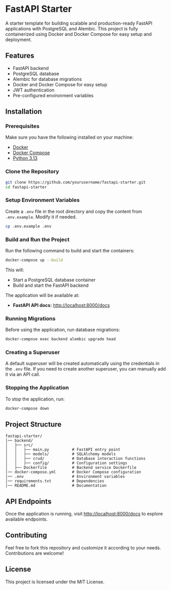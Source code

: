 # FastAPI Starter

A starter template for building scalable and production-ready FastAPI applications with PostgreSQL and Alembic. This project is fully containerized using Docker and Docker Compose for easy setup and deployment.

## Features
- FastAPI backend
- PostgreSQL database
- Alembic for database migrations
- Docker and Docker Compose for easy setup
- JWT authentication
- Pre-configured environment variables

## Installation

### Prerequisites
Make sure you have the following installed on your machine:
- [Docker](https://www.docker.com/get-started)
- [Docker Compose](https://docs.docker.com/compose/install/)
- [Python 3.13](https://www.python.org/downloads/release/python-3130/)

### Clone the Repository
```sh
git clone https://github.com/yourusername/fastapi-starter.git
cd fastapi-starter
```

### Setup Environment Variables
Create a `.env` file in the root directory and copy the content from `.env.example`. Modify it if needed.

```sh
cp .env.example .env
```

### Build and Run the Project
Run the following command to build and start the containers:

```sh
docker-compose up --build
```

This will:
- Start a PostgreSQL database container
- Build and start the FastAPI backend

The application will be available at:
- **FastAPI API docs:** [http://localhost:8000/docs](http://localhost:8000/docs)

### Running Migrations
Before using the application, run database migrations:

```sh
docker-compose exec backend alembic upgrade head
```

### Creating a Superuser
A default superuser will be created automatically using the credentials in the `.env` file. If you need to create another superuser, you can manually add it via an API call.

### Stopping the Application
To stop the application, run:
```sh
docker-compose down
```

## Project Structure
```
fastapi-starter/
│── backend/
│   ├── src/
│   │   ├── main.py          # FastAPI entry point
│   │   ├── models/          # SQLAlchemy models
│   │   ├── crud/            # Database interaction functions
│   │   ├── config/          # Configuration settings
│   ├── Dockerfile           # Backend service Dockerfile
│── docker-compose.yml       # Docker Compose configuration
│── .env                     # Environment variables
│── requirements.txt         # Dependencies
│── README.md                # Documentation
```

## API Endpoints
Once the application is running, visit [http://localhost:8000/docs](http://localhost:8000/docs) to explore available endpoints.

## Contributing
Feel free to fork this repository and customize it according to your needs. Contributions are welcome!

## License
This project is licensed under the MIT License.

